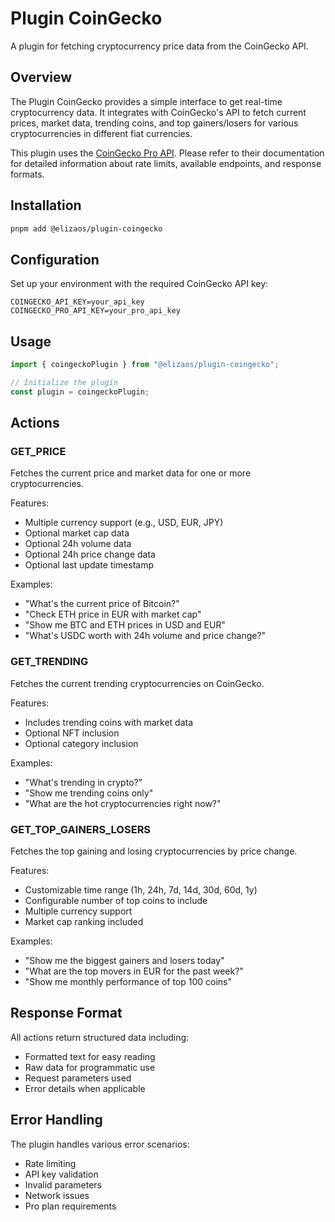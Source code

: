 # Plugin CoinGecko

A plugin for fetching cryptocurrency price data from the CoinGecko API.

## Overview

The Plugin CoinGecko provides a simple interface to get real-time cryptocurrency data. It integrates with CoinGecko's API to fetch current prices, market data, trending coins, and top gainers/losers for various cryptocurrencies in different fiat currencies.

This plugin uses the [CoinGecko Pro API](https://docs.coingecko.com/reference/introduction). Please refer to their documentation for detailed information about rate limits, available endpoints, and response formats.

## Installation

```bash
pnpm add @elizaos/plugin-coingecko
```

## Configuration

Set up your environment with the required CoinGecko API key:

```env
COINGECKO_API_KEY=your_api_key
COINGECKO_PRO_API_KEY=your_pro_api_key
```

## Usage

```typescript
import { coingeckoPlugin } from "@elizaos/plugin-coingecko";

// Initialize the plugin
const plugin = coingeckoPlugin;
```

## Actions

### GET_PRICE

Fetches the current price and market data for one or more cryptocurrencies.

Features:
- Multiple currency support (e.g., USD, EUR, JPY)
- Optional market cap data
- Optional 24h volume data
- Optional 24h price change data
- Optional last update timestamp

Examples:
- "What's the current price of Bitcoin?"
- "Check ETH price in EUR with market cap"
- "Show me BTC and ETH prices in USD and EUR"
- "What's USDC worth with 24h volume and price change?"

### GET_TRENDING

Fetches the current trending cryptocurrencies on CoinGecko.

Features:
- Includes trending coins with market data
- Optional NFT inclusion
- Optional category inclusion

Examples:
- "What's trending in crypto?"
- "Show me trending coins only"
- "What are the hot cryptocurrencies right now?"

### GET_TOP_GAINERS_LOSERS

Fetches the top gaining and losing cryptocurrencies by price change.

Features:
- Customizable time range (1h, 24h, 7d, 14d, 30d, 60d, 1y)
- Configurable number of top coins to include
- Multiple currency support
- Market cap ranking included

Examples:
- "Show me the biggest gainers and losers today"
- "What are the top movers in EUR for the past week?"
- "Show me monthly performance of top 100 coins"

## Response Format

All actions return structured data including:
- Formatted text for easy reading
- Raw data for programmatic use
- Request parameters used
- Error details when applicable

## Error Handling

The plugin handles various error scenarios:
- Rate limiting
- API key validation
- Invalid parameters
- Network issues
- Pro plan requirements